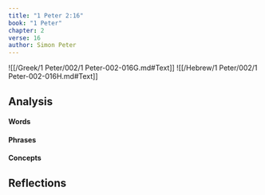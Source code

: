 ```yaml
---
title: "1 Peter 2:16"
book: "1 Peter"
chapter: 2
verse: 16
author: Simon Peter
---
```

![[/Greek/1 Peter/002/1 Peter-002-016G.md#Text]]
![[/Hebrew/1 Peter/002/1 Peter-002-016H.md#Text]]

## Analysis

#### Words

#### Phrases

#### Concepts

## Reflections
